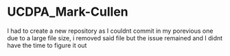 ﻿# UCDPA_Mark-Cullen
I had to create a new repository as I couldnt commit in my porevious one due to a large file size, i removed said file but the issue remained and I didnt have the time to figure it out
